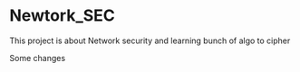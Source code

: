 # Newtork_SEC
This project is about Network security and learning bunch of algo to cipher

Some changes
